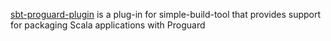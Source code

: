 [sbt-proguard-plugin][1] is a plug-in for simple-build-tool that provides support
for packaging Scala applications with Proguard

[1]: http://github.com/nuttyco/sbt-proguard-plugin

